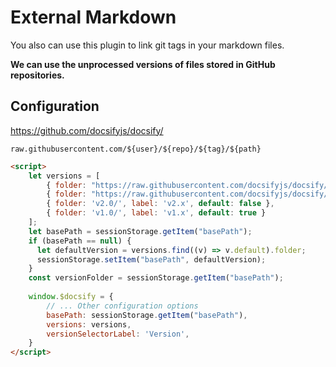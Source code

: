 # External Markdown

You also can use this plugin to link git tags in your markdown files. 

**We can use the unprocessed versions of files stored in GitHub repositories.**

## Configuration

https://github.com/docsifyjs/docsify/  

`raw.githubusercontent.com/${user}/${repo}/${tag}/${path}`

```html
<script>
    let versions = [
        { folder: "https://raw.githubusercontent.com/docsifyjs/docsify/v4.13.1/docs/", label: "Docsify v4.13.1", default: false},
        { folder: "https://raw.githubusercontent.com/docsifyjs/docsify/v4.11.5/docs/", label: "Docsify v4.11.5", default: false},
        { folder: 'v2.0/', label: 'v2.x', default: false },
        { folder: 'v1.0/', label: 'v1.x', default: true }
    ];
    let basePath = sessionStorage.getItem("basePath");
    if (basePath == null) {
      let defaultVersion = versions.find((v) => v.default).folder;
      sessionStorage.setItem("basePath", defaultVersion);
    } 
    const versionFolder = sessionStorage.getItem("basePath");
    
    window.$docsify = {
        // ... Other configuration options
        basePath: sessionStorage.getItem("basePath"),
        versions: versions,
        versionSelectorLabel: 'Version',
    }
</script>
```